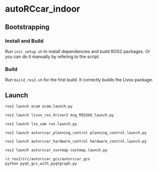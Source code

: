 # autoRCcar_indoor

## Bootstrapping

### Install and Build
Run `init_setup.sh` to install dependencies and build ROS2 packages. Or you can do it manually by refering to the script.

### Build
Run `build_ros2.sh` for the first build. It correctly builds the Livox package.


## Launch
```bash
ros2 launch ocam ocam.launch.py

ros2 launch livox_ros_driver2 msg_MID360_launch.py

ros2 launch lio_sam run.launch.py

ros2 launch autorccar_planning_control planning_control.launch.py

ros2 launch autorccar_hardware_control hardware_control.launch.py 

ros2 launch autorccar_costmap costmap.launch.py

cd ros2/src/autorccar_gcs/autorccar_gcs
python pyqt_gcs_with_pyqtgraph.py
```
